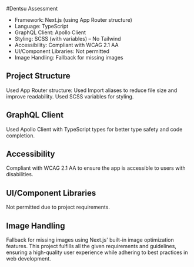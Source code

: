 #Dentsu Assessment

- Framework: Next.js (using App Router structure)
- Language: TypeScript
- GraphQL Client: Apollo Client
- Styling: SCSS (with variables) – No Tailwind
- Accessibility: Compliant with WCAG 2.1 AA
- UI/Component Libraries: Not permitted
- Image Handling: Fallback for missing images

## Project Structure

Used App Router structure:
Used Import aliases to reduce file size and improve readability.
Used SCSS variables for styling.

## GraphQL Client

Used Apollo Client with TypeScript types for better type safety and code completion.

## Accessibility

Compliant with WCAG 2.1 AA to ensure the app is accessible to users with disabilities.

## UI/Component Libraries

Not permitted due to project requirements.

## Image Handling

Fallback for missing images using Next.js' built-in image optimization features.
This project fulfills all the given requirements and guidelines, ensuring a high-quality user experience while adhering to best practices in web development.
